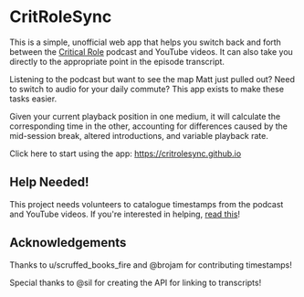 # CritRoleSync

This is a simple, unofficial web app that helps you switch back and forth
between the [Critical Role](https://critrole.com) podcast and YouTube videos.
It can also take you directly to the appropriate point in the episode
transcript.

Listening to the podcast but want to see the map Matt just pulled out? Need to
switch to audio for your daily commute? This app exists to make these tasks
easier.

Given your current playback position in one medium, it will calculate the
corresponding time in the other, accounting for differences caused by the
mid-session break, altered introductions, and variable playback rate.

Click here to start using the app: https://critrolesync.github.io

## Help Needed!

This project needs volunteers to catalogue timestamps from the podcast and
YouTube videos. If you're interested in helping, [read
this](https://github.com/critrolesync/critrolesync.github.io/issues/1)!

## Acknowledgements

Thanks to u/scruffed_books_fire and @brojam for contributing timestamps!

Special thanks to @sil for creating the API for linking to transcripts!
